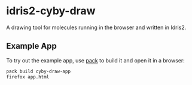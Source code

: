 # idris2-cyby-draw

A drawing tool for molecules running in the browser and written in Idris2.

## Example App

To try out the example app, use [pack](https://github.com/stefan-hoeck/idris2-pack)
to build it and open it in a browser:

```sh
pack build cyby-draw-app
firefox app.html
```
